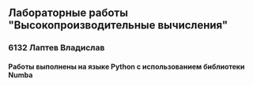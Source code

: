 ## Лабораторные работы "Высокопроизводительные вычисления"
### 6132 Лаптев Владислав
#### Работы выполнены на языке Python с использованием библиотеки Numba